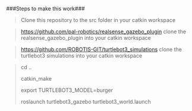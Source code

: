 ###Steps to make this work###

> Clone this repository to the src folder in your catkin workspace

> https://github.com/pal-robotics/realsense_gazebo_plugin clone the realsense_gazebo_plugin into your catkin workspace

> https://github.com/ROBOTIS-GIT/turtlebot3_simulations clone the turtlebot3 simulations into your catkin workspace

> cd ..
> 
> catkin_make
> 
> export TURTLEBOT3_MODEL=burger
> 
> roslaunch turtlebot3_gazebo turtlebot3_world.launch

